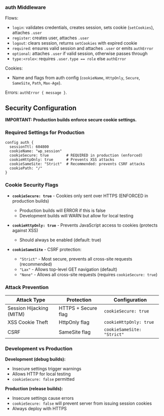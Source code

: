 ### auth Middleware

Flows:
- `login`: validates credentials, creates session, sets cookie (`setCookies`), attaches `.user`
- `register`: creates user, attaches `.user`
- `logout`: clears session, returns `setCookies` with expired cookie
- `required`: ensures valid session and attaches `.user` or emits `authError`
- `optional`: attaches `.user` if valid session, otherwise passes through
- `type:<role>`: requires `.user.type == role` else `authError`

Cookies:
- Name and flags from auth config (`cookieName`, `HttpOnly`, `Secure`, `SameSite`, `Path`, `Max-Age`).

Errors: `authError { message }`.

## Security Configuration

**IMPORTANT: Production builds enforce secure cookie settings.**

### Required Settings for Production

```wp
config auth {
  sessionTtl: 604800
  cookieName: "wp_session"
  cookieSecure: true        # REQUIRED in production (enforced)
  cookieHttpOnly: true      # Prevents XSS attacks
  cookieSameSite: "Strict"  # Recommended: prevents CSRF attacks
  cookiePath: "/"
}
```

### Cookie Security Flags

- **`cookieSecure: true`** - Cookies only sent over HTTPS (ENFORCED in production builds)
  - Production builds will ERROR if this is false
  - Development builds will WARN but allow for local testing

- **`cookieHttpOnly: true`** - Prevents JavaScript access to cookies (protects against XSS)
  - Should always be enabled (default: true)

- **`cookieSameSite`** - CSRF protection:
  - `"Strict"` - Most secure, prevents all cross-site requests (recommended)
  - `"Lax"` - Allows top-level GET navigation (default)
  - `"None"` - Allows all cross-site requests (requires `cookieSecure: true`)

### Attack Prevention

| Attack Type | Protection | Configuration |
|-------------|-----------|---------------|
| Session Hijacking (MITM) | HTTPS + Secure flag | `cookieSecure: true` |
| XSS Cookie Theft | HttpOnly flag | `cookieHttpOnly: true` |
| CSRF | SameSite flag | `cookieSameSite: "Strict"` |

### Development vs Production

**Development (debug builds):**
- Insecure settings trigger warnings
- Allows HTTP for local testing
- `cookieSecure: false` permitted

**Production (release builds):**
- Insecure settings cause errors
- `cookieSecure: false` will prevent server from issuing session cookies
- Always deploy with HTTPS


